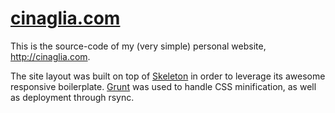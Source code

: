 # [cinaglia.com](https://cinaglia.com)

This is the source-code of my (very simple) personal website, http://cinaglia.com.

The site layout was built on top of [Skeleton](http://getskeleton.com) in order to leverage its awesome responsive boilerplate. [Grunt](/gruntjs/grunt) was used to handle CSS minification, as well as deployment through rsync.
